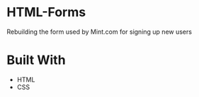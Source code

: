 # HTML-Forms

Rebuilding the form used by Mint.com for signing up new users

# Built With
- HTML
- CSS
